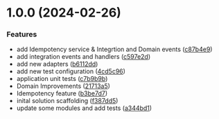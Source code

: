 # 1.0.0 (2024-02-26)


### Features

* add Idempotency service & Integrtion and Domain events ([c87b4e9](https://github.com/vicentemg/hexagonal-arch/commit/c87b4e91e75b2a70191dc86449ade85d40917574))
* add integration events and handlers ([c597e2d](https://github.com/vicentemg/hexagonal-arch/commit/c597e2d77a9c7d3118fdc2a54325d580886fb39f))
* add new adapters ([b6112dd](https://github.com/vicentemg/hexagonal-arch/commit/b6112ddfd899b3e7286a9bc1bf5f865c4f766c9f))
* add new test configuration ([4cd5c96](https://github.com/vicentemg/hexagonal-arch/commit/4cd5c96fa141a2850d92c5ef6f57e110d66e9631))
* application unit tests ([c7b9b9b](https://github.com/vicentemg/hexagonal-arch/commit/c7b9b9beabb2ce1a5fff1748f3590f89e89710dc))
* Domain Improvements ([21713a5](https://github.com/vicentemg/hexagonal-arch/commit/21713a50e148a0d4438fefe09503731ba2f17b90))
* Idempotency feature ([b3be7d7](https://github.com/vicentemg/hexagonal-arch/commit/b3be7d7de31b210e775db192918c94eb79686ca2))
* inital solution scaffolding ([f387dd5](https://github.com/vicentemg/hexagonal-arch/commit/f387dd50f8414d6c368e787ce797ad13fc79bc54))
* update some modules and add tests ([a344bd1](https://github.com/vicentemg/hexagonal-arch/commit/a344bd180859b9aef5c881faa42a434c0cfb15bc))
